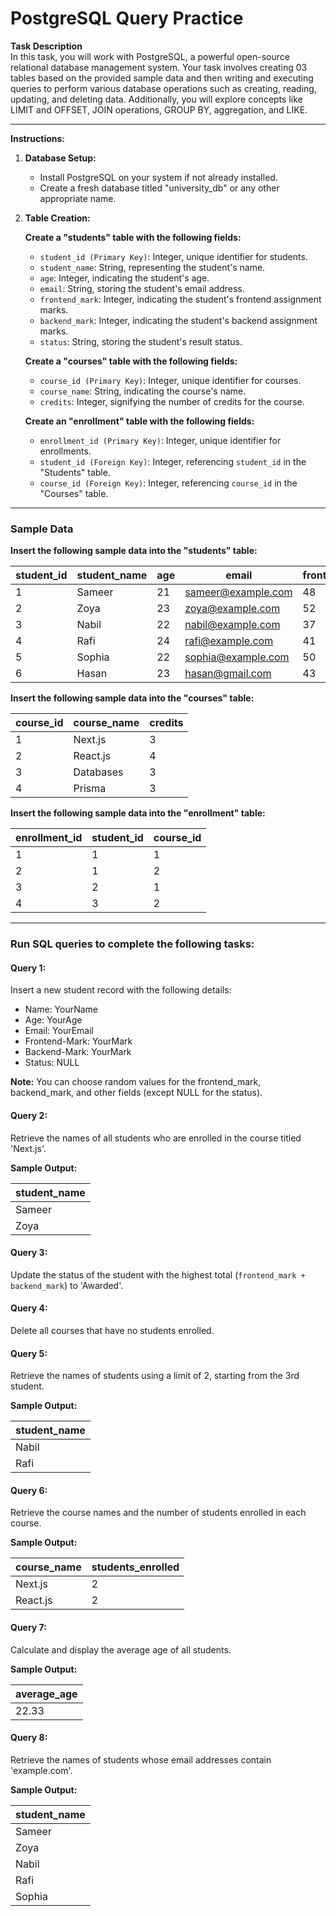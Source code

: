 # PostgreSQL Query Practice

**Task Description**  
In this task, you will work with PostgreSQL, a powerful open-source relational database management system. Your task involves creating 03 tables based on the provided sample data and then writing and executing queries to perform various database operations such as creating, reading, updating, and deleting data. Additionally, you will explore concepts like LIMIT and OFFSET, JOIN operations, GROUP BY, aggregation, and LIKE.

---

**Instructions:**

1. **Database Setup:**

   - Install PostgreSQL on your system if not already installed.
   - Create a fresh database titled "university_db" or any other appropriate name.

2. **Table Creation:**

   **Create a "students" table with the following fields:**

   - `student_id (Primary Key)`: Integer, unique identifier for students.
   - `student_name`: String, representing the student's name.
   - `age`: Integer, indicating the student's age.
   - `email`: String, storing the student's email address.
   - `frontend_mark`: Integer, indicating the student's frontend assignment marks.
   - `backend_mark`: Integer, indicating the student's backend assignment marks.
   - `status`: String, storing the student's result status.

   **Create a "courses" table with the following fields:**

   - `course_id (Primary Key)`: Integer, unique identifier for courses.
   - `course_name`: String, indicating the course's name.
   - `credits`: Integer, signifying the number of credits for the course.

   **Create an "enrollment" table with the following fields:**

   - `enrollment_id (Primary Key)`: Integer, unique identifier for enrollments.
   - `student_id (Foreign Key)`: Integer, referencing `student_id` in the "Students" table.
   - `course_id (Foreign Key)`: Integer, referencing `course_id` in the "Courses" table.

---

### Sample Data

**Insert the following sample data into the "students" table:**

| student_id | student_name | age | email              | frontend_mark | backend_mark | status |
| ---------- | ------------ | --- | ------------------ | ------------- | ------------ | ------ |
| 1          | Sameer       | 21  | sameer@example.com | 48            | 60           | NULL   |
| 2          | Zoya         | 23  | zoya@example.com   | 52            | 58           | NULL   |
| 3          | Nabil        | 22  | nabil@example.com  | 37            | 46           | NULL   |
| 4          | Rafi         | 24  | rafi@example.com   | 41            | 40           | NULL   |
| 5          | Sophia       | 22  | sophia@example.com | 50            | 52           | NULL   |
| 6          | Hasan        | 23  | hasan@gmail.com    | 43            | 39           | NULL   |

**Insert the following sample data into the "courses" table:**

| course_id | course_name | credits |
| --------- | ----------- | ------- |
| 1         | Next.js     | 3       |
| 2         | React.js    | 4       |
| 3         | Databases   | 3       |
| 4         | Prisma      | 3       |

**Insert the following sample data into the "enrollment" table:**

| enrollment_id | student_id | course_id |
| ------------- | ---------- | --------- |
| 1             | 1          | 1         |
| 2             | 1          | 2         |
| 3             | 2          | 1         |
| 4             | 3          | 2         |

---

### Run SQL queries to complete the following tasks:

#### Query 1:

Insert a new student record with the following details:

- Name: YourName
- Age: YourAge
- Email: YourEmail
- Frontend-Mark: YourMark
- Backend-Mark: YourMark
- Status: NULL

**Note:** You can choose random values for the frontend_mark, backend_mark, and other fields (except NULL for the status).

#### Query 2:

Retrieve the names of all students who are enrolled in the course titled 'Next.js'.

**Sample Output:**

| student_name |
| ------------ |
| Sameer       |
| Zoya         |

#### Query 3:

Update the status of the student with the highest total (`frontend_mark + backend_mark`) to 'Awarded'.

#### Query 4:

Delete all courses that have no students enrolled.

#### Query 5:

Retrieve the names of students using a limit of 2, starting from the 3rd student.

**Sample Output:**

| student_name |
| ------------ |
| Nabil        |
| Rafi         |

#### Query 6:

Retrieve the course names and the number of students enrolled in each course.

**Sample Output:**

| course_name | students_enrolled |
| ----------- | ----------------- |
| Next.js     | 2                 |
| React.js    | 2                 |

#### Query 7:

Calculate and display the average age of all students.

**Sample Output:**

| average_age |
| ----------- |
| 22.33       |

#### Query 8:

Retrieve the names of students whose email addresses contain 'example.com'.

**Sample Output:**

| student_name |
| ------------ |
| Sameer       |
| Zoya         |
| Nabil        |
| Rafi         |
| Sophia       |

